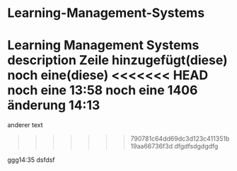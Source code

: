 ﻿# Learning-Management-Systems
Learning Management Systems description
Zeile hinzugefügt(diese)
noch eine(diese)
<<<<<<< HEAD
noch eine 13:58
noch eine 1406
änderung 14:13
=======
anderer text
>>>>>>> 790781c64dd69dc3d123c411351b19aa66736f3d
dfgdfsdgdgdfg

ggg14:35
dsfdsf